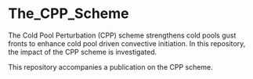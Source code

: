 # The_CPP_Scheme
The Cold Pool Perturbation (CPP) scheme strengthens cold pools gust fronts to enhance cold pool driven convective initiation. In this repository, the impact of the CPP scheme is investigated. 
 
This repository accompanies a publication on the CPP scheme. 

